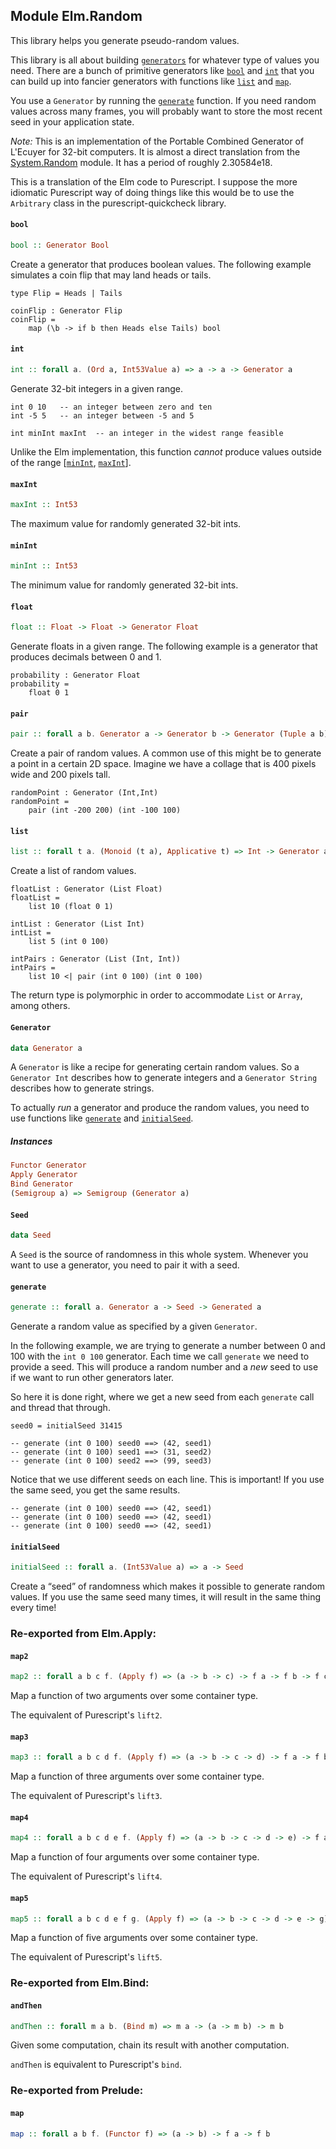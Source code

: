 ## Module Elm.Random

This library helps you generate pseudo-random values.

This library is all about building [`generators`](#Generator) for whatever
type of values you need. There are a bunch of primitive generators like
[`bool`](#bool) and [`int`](#int) that you can build up into fancier
generators with functions like [`list`](#list) and [`map`](#map).

You use a `Generator` by running the [`generate`](#generate) function. If you
need random values across many frames, you will probably want to store the
most recent seed in your application state.

*Note:* This is an implementation of the Portable Combined Generator of
L'Ecuyer for 32-bit computers. It is almost a direct translation from the
[System.Random](http://hackage.haskell.org/package/random-1.0.1.1/docs/System-Random.html)
module. It has a period of roughly 2.30584e18.

This is a translation of the Elm code to Purescript. I suppose the more idiomatic
Purescript way of doing things like this would be to use the `Arbitrary` class in
the purescript-quickcheck library.

#### `bool`

``` purescript
bool :: Generator Bool
```

Create a generator that produces boolean values. The following example
simulates a coin flip that may land heads or tails.

    type Flip = Heads | Tails

    coinFlip : Generator Flip
    coinFlip =
        map (\b -> if b then Heads else Tails) bool

#### `int`

``` purescript
int :: forall a. (Ord a, Int53Value a) => a -> a -> Generator a
```

Generate 32-bit integers in a given range.

    int 0 10   -- an integer between zero and ten
    int -5 5   -- an integer between -5 and 5

    int minInt maxInt  -- an integer in the widest range feasible

Unlike the Elm implementation, this function *cannot* produce values outside of
the range [[`minInt`](#minInt), [`maxInt`](#maxInt)].

#### `maxInt`

``` purescript
maxInt :: Int53
```

The maximum value for randomly generated 32-bit ints.

#### `minInt`

``` purescript
minInt :: Int53
```

The minimum value for randomly generated 32-bit ints.

#### `float`

``` purescript
float :: Float -> Float -> Generator Float
```

Generate floats in a given range. The following example is a generator
that produces decimals between 0 and 1.

    probability : Generator Float
    probability =
        float 0 1

#### `pair`

``` purescript
pair :: forall a b. Generator a -> Generator b -> Generator (Tuple a b)
```

Create a pair of random values. A common use of this might be to generate
a point in a certain 2D space. Imagine we have a collage that is 400 pixels
wide and 200 pixels tall.

    randomPoint : Generator (Int,Int)
    randomPoint =
        pair (int -200 200) (int -100 100)

#### `list`

``` purescript
list :: forall t a. (Monoid (t a), Applicative t) => Int -> Generator a -> Generator (t a)
```

Create a list of random values.

    floatList : Generator (List Float)
    floatList =
        list 10 (float 0 1)

    intList : Generator (List Int)
    intList =
        list 5 (int 0 100)

    intPairs : Generator (List (Int, Int))
    intPairs =
        list 10 <| pair (int 0 100) (int 0 100)

The return type is polymorphic in order to accommodate `List` or `Array`, among others.

#### `Generator`

``` purescript
data Generator a
```

A `Generator` is like a recipe for generating certain random values. So a
`Generator Int` describes how to generate integers and a `Generator String`
describes how to generate strings.

To actually *run* a generator and produce the random values, you need to use
functions like [`generate`](#generate) and [`initialSeed`](#initialSeed).

##### Instances
``` purescript
Functor Generator
Apply Generator
Bind Generator
(Semigroup a) => Semigroup (Generator a)
```

#### `Seed`

``` purescript
data Seed
```

A `Seed` is the source of randomness in this whole system. Whenever
you want to use a generator, you need to pair it with a seed.

#### `generate`

``` purescript
generate :: forall a. Generator a -> Seed -> Generated a
```

Generate a random value as specified by a given `Generator`.

In the following example, we are trying to generate a number between 0 and 100
with the `int 0 100` generator. Each time we call `generate` we need to provide
a seed. This will produce a random number and a *new* seed to use if we want to
run other generators later.

So here it is done right, where we get a new seed from each `generate` call and
thread that through.

    seed0 = initialSeed 31415

    -- generate (int 0 100) seed0 ==> (42, seed1)
    -- generate (int 0 100) seed1 ==> (31, seed2)
    -- generate (int 0 100) seed2 ==> (99, seed3)

Notice that we use different seeds on each line. This is important! If you use
the same seed, you get the same results.

    -- generate (int 0 100) seed0 ==> (42, seed1)
    -- generate (int 0 100) seed0 ==> (42, seed1)
    -- generate (int 0 100) seed0 ==> (42, seed1)

#### `initialSeed`

``` purescript
initialSeed :: forall a. (Int53Value a) => a -> Seed
```

Create a &ldquo;seed&rdquo; of randomness which makes it possible to
generate random values. If you use the same seed many times, it will result
in the same thing every time!


### Re-exported from Elm.Apply:

#### `map2`

``` purescript
map2 :: forall a b c f. (Apply f) => (a -> b -> c) -> f a -> f b -> f c
```

Map a function of two arguments over some container type.

The equivalent of Purescript's `lift2`.

#### `map3`

``` purescript
map3 :: forall a b c d f. (Apply f) => (a -> b -> c -> d) -> f a -> f b -> f c -> f d
```

Map a function of three arguments over some container type.

The equivalent of Purescript's `lift3`.

#### `map4`

``` purescript
map4 :: forall a b c d e f. (Apply f) => (a -> b -> c -> d -> e) -> f a -> f b -> f c -> f d -> f e
```

Map a function of four arguments over some container type.

The equivalent of Purescript's `lift4`.

#### `map5`

``` purescript
map5 :: forall a b c d e f g. (Apply f) => (a -> b -> c -> d -> e -> g) -> f a -> f b -> f c -> f d -> f e -> f g
```

Map a function of five arguments over some container type.

The equivalent of Purescript's `lift5`.

### Re-exported from Elm.Bind:

#### `andThen`

``` purescript
andThen :: forall m a b. (Bind m) => m a -> (a -> m b) -> m b
```

Given some computation, chain its result with another computation.

`andThen` is equivalent to Purescript's `bind`.

### Re-exported from Prelude:

#### `map`

``` purescript
map :: forall a b f. (Functor f) => (a -> b) -> f a -> f b
```

